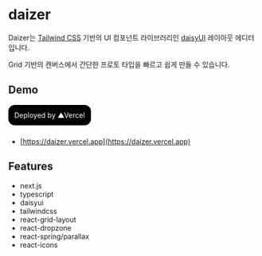 # daizer

Daizer는 [Tailwind CSS](https://tailwindcss.com/) 기반의 UI 컴포넌트 라이브러리인 [daisyUI](https://daisyui.com/) 레이아웃 에디터 입니다.

<div>Grid 기반의 캔버스에서 간단한 프로토 타입을 빠르고 쉽게 만들 수 있습니다.</div>
</p>

## Demo

<div style="background-color: black; color: white; display: inline-block; padding: 12px; border-radius: 13px; margin-bottom: 10px;">
Deployed by ▲Vercel
</div>

- [https://daizer.vercel.app](https://daizer.vercel.app)

## Features

- next.js
- typescript
- daisyui
- tailwindcss
- react-grid-layout
- react-dropzone
- react-spring/parallax
- react-icons
